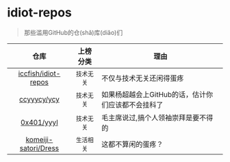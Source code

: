 # idiot-repos
> 那些滥用GitHub的仓(shǎ)库(diǎo)们

仓库|上榜分类|理由
:-:|:-:|-
[iccfish/idiot-repos](https://github.com/iccfish/idiot-repos)|`技术无关`|不仅与技术无关还闲得蛋疼
[ccyyycy/ycy](https://github.com/ccyyycy/ycy)|`技术无关`|如果杨超越会上GitHub的话，估计你们应该都不会挂科了
[0x401/yyyl](https://github.com/0x401/yyyl/)|`技术无关`|毛主席说过,搞个人领袖崇拜是要不得的
[komeiji-satori/Dress](https://github.com/komeiji-satori/Dress)|`生活相关`|这都不算闲的蛋疼？
